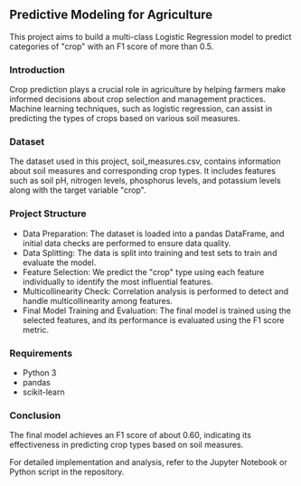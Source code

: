 ## Predictive Modeling for Agriculture

This project aims to build a multi-class Logistic Regression model to predict categories of "crop" with an F1 score of more than 0.5.

### Introduction

Crop prediction plays a crucial role in agriculture by helping farmers make informed decisions about crop selection and management practices. Machine learning techniques, such as logistic regression, can assist in predicting the types of crops based on various soil measures.


### Dataset

The dataset used in this project, soil_measures.csv, contains information about soil measures and corresponding crop types. It includes features such as soil pH, nitrogen levels, phosphorus levels, and potassium levels along with the target variable "crop".


### Project Structure

- Data Preparation: The dataset is loaded into a pandas DataFrame, and initial data checks are performed to ensure data quality.
- Data Splitting: The data is split into training and test sets to train and evaluate the model.
- Feature Selection: We predict the "crop" type using each feature individually to identify the most influential features.
- Multicollinearity Check: Correlation analysis is performed to detect and handle multicollinearity among features.
- Final Model Training and Evaluation: The final model is trained using the selected features, and its performance is evaluated using the F1 score metric.


### Requirements

- Python 3
- pandas
- scikit-learn
  

### Conclusion

The final model achieves an F1 score of about 0.60, indicating its effectiveness in predicting crop types based on soil measures.

For detailed implementation and analysis, refer to the Jupyter Notebook or Python script in the repository.





